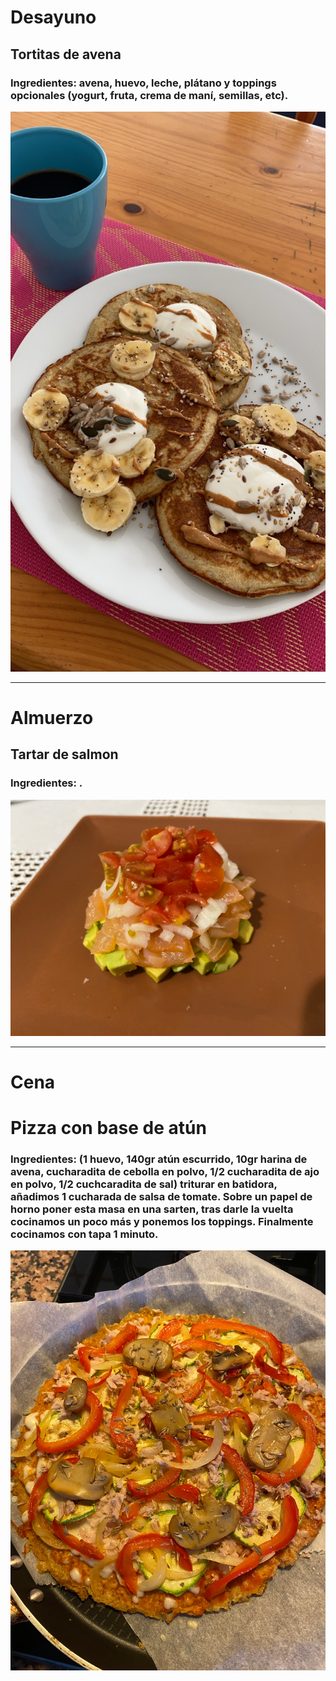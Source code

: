 # Desayuno

## Tortitas de avena

### Ingredientes: avena, huevo, leche, plátano y toppings opcionales (yogurt, fruta, crema de maní, semillas, etc).

![Desayuno Avena](des.jpeg)

***

# Almuerzo

## Tartar de salmon

### Ingredientes: .

![Tartar de salmon](almu.jpeg)

***

# Cena

# Pizza con base de atún

### Ingredientes: (1 huevo, 140gr atún escurrido, 10gr harina de avena, cucharadita de cebolla en polvo, 1/2 cucharadita de ajo en polvo, 1/2 cuchcaradita de sal) triturar en batidora, añadimos 1 cucharada de salsa de tomate. Sobre un papel de horno poner esta masa en una sarten, tras darle la vuelta cocinamos un poco más y ponemos los toppings. Finalmente cocinamos con tapa 1 minuto.

![pizza base de atún](cena.jpeg)